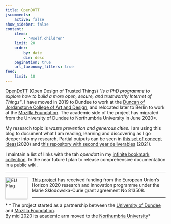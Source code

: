 ```yaml
---
title: OpenDOTT
jscomments:
    active: false
show_sidebar: false
content:
    items:
        - '@self.children'
    limit: 20
    order:
        by: date
        dir: desc
    pagination: true
    url_taxonomy_filters: true
feed:
    limit: 10
---
```


[OpenDoTT](https://opendott.org) (Open Design of Trusted Things) *"is a PhD programme to explore how to build a more open, secure, and trustworthy Internet of Things"*. I have moved in 2019 to Dundee to work at the [Duncan of Jordanstone College of Art and Design](https://www.dundee.ac.uk/djcad/), and relocated later to Berlin to work at the [Mozilla Foundation](https://foundation.mozilla.org). The academic side of the project has migrated from the University of Dundee to Northumbria University in June 2020\*.

My research topic is *waste prevention and generous cities*. I am using this blog to document what I am reading, learning and discovering as I go deeper into my research. Partial outputs can be seen in [this set of concept ideas](../concepts)(2020) and [this repository with second year deliverables](https://github.com/opendott-smartcities/II/) (2021).

I maintain a list of links with the tah *opendott* in my [infinite bookmark collection](https://links.efeefe.me/?searchtags=opendott). In the near future I plan to release comprehensive documentation in a public wiki.

---

<div id="europe" class="europe">
    <img src="https://opendott.org/wp-content/uploads/2020/04/flag_yellow_low.jpg" align="left" width="70px" alt='EU Flag' style="padding-right:10px" /> <a href="https://opendott.org">This project</a> has received funding from the European Union’s Horizon 2020 research and innovation programme under the Marie Skłodowska-Curie grant agreement No 813508.
</div>

---

\* * The project started as a partnership between the [University of Dundee](https://www.dundee.ac.uk) and [Mozilla Foundation](https://foundation.mozilla.org/en/). <br />By mid 2020 its academic arm moved to the [Northumbria University](https://www.northumbria.ac.uk/)*
